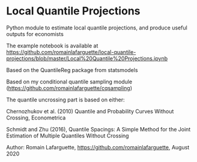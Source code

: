 # Local Quantile Projections

Python module to estimate local quantile projections, and produce useful outputs for economists

The example notebook is available at https://github.com/romainlafarguette/local-quantile-projections/blob/master/Local%20Quantile%20Projections.ipynb

Based on the QuantileReg package from statsmodels

Based on my conditional quantile sampling module (https://github.com/romainlafarguette/cqsampling)

The quantile uncrossing part is based on either:

Chernozhukov et al. (2010) Quantile and Probability Curves Without Crossing, Econometrica

Schmidt and Zhu (2016), Quantile Spacings: A Simple Method for the Joint Estimation of Multiple Quantiles Without Crossing

Author: Romain Lafarguette, https://github.com/romainlafarguette, August 2020


